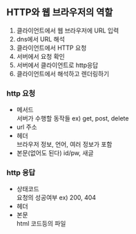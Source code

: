 ## HTTP와 웹 브라우저의 역할
1. 클라이언트에서 웹 브라우저에 URL 입력
2. dns에서 URL 해석
3. 클라이언트에서 HTTP 요청
4. 서버에서 요청 확인
5. 서버에서 클라이언트로 http응답 
6. 클라이언트에서 해석하고 렌더링하기 


### http 요청

- 메서드  
서버가 수행할 동작들 ex) get, post, delete
- url 주소
- 헤더   
브라우저 정보, 언어, 여러 정보가 포함
- 본문(없어도 된다)
id/pw, 새글

### http 응답

- 상태코드  
요청의 성공여부 ex) 200, 404
- 헤더
- 본문  
html 코드등의 파일


